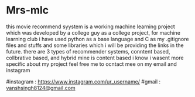 # Mrs-mlc
 this movie recommend syystem is a working machine learning project 
which was developed by a college guy as a college project, for machine learning club
i have used python as a base language and C as my .gitignore files and stuffs 
and some libraries which i will be providing the links in the future.
there are 3 types of recommender systems,
conntent based, collbrative based, and hybrid
mine is content based 
i know i wasent more specific about my project 
feel free me to ocntact mee on my email and instagram

#instagram : https://www.instagram.com/ur_username/
#gmail : vanshsingh8124@gmail.com




